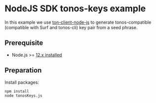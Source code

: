 # NodeJS SDK tonos-keys example

In this example we use [ton-client-node-js](https://github.com/tonlabs/ton-client-node-js) to generate tonos-compatible (compatible with Surf and tonos-cli) key pair from a seed phrase.

## Prerequisite

* Node.js >= [12.x installed](https://nodejs.org)

## Preparation

Install packages:

```sh
npm install
node tonosKeys.js
```
